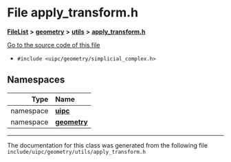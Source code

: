 

# File apply\_transform.h



[**FileList**](files.md) **>** [**geometry**](dir_04894967a28d068f10a69f6e8a07a2cb.md) **>** [**utils**](dir_739799d2da88efedfd4a7c44220c72e4.md) **>** [**apply\_transform.h**](apply__transform_8h.md)

[Go to the source code of this file](apply__transform_8h_source.md)



* `#include <uipc/geometry/simplicial_complex.h>`













## Namespaces

| Type | Name |
| ---: | :--- |
| namespace | [**uipc**](namespaceuipc.md) <br> |
| namespace | [**geometry**](namespaceuipc_1_1geometry.md) <br> |





















































------------------------------
The documentation for this class was generated from the following file `include/uipc/geometry/utils/apply_transform.h`

